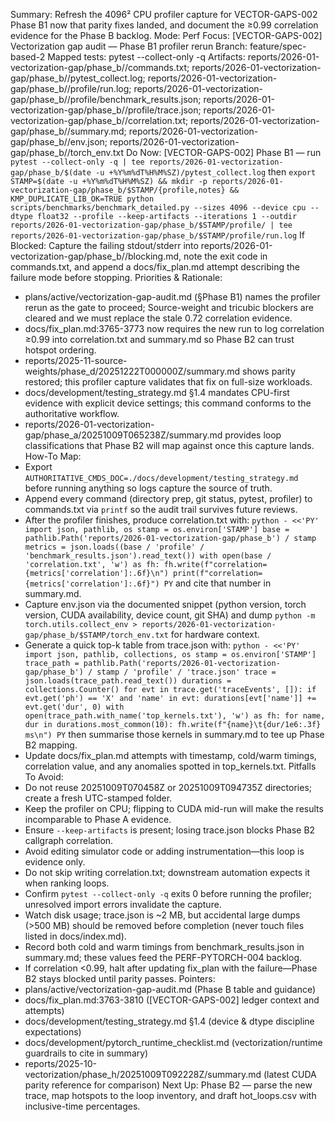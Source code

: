 Summary: Refresh the 4096² CPU profiler capture for VECTOR-GAPS-002 Phase B1 now that parity fixes landed, and document the ≥0.99 correlation evidence for the Phase B backlog.
Mode: Perf
Focus: [VECTOR-GAPS-002] Vectorization gap audit — Phase B1 profiler rerun
Branch: feature/spec-based-2
Mapped tests: pytest --collect-only -q
Artifacts: reports/2026-01-vectorization-gap/phase_b/<STAMP>/commands.txt; reports/2026-01-vectorization-gap/phase_b/<STAMP>/pytest_collect.log; reports/2026-01-vectorization-gap/phase_b/<STAMP>/profile/run.log; reports/2026-01-vectorization-gap/phase_b/<STAMP>/profile/benchmark_results.json; reports/2026-01-vectorization-gap/phase_b/<STAMP>/profile/trace.json; reports/2026-01-vectorization-gap/phase_b/<STAMP>/correlation.txt; reports/2026-01-vectorization-gap/phase_b/<STAMP>/summary.md; reports/2026-01-vectorization-gap/phase_b/<STAMP>/env.json; reports/2026-01-vectorization-gap/phase_b/<STAMP>/torch_env.txt
Do Now: [VECTOR-GAPS-002] Phase B1 — run `pytest --collect-only -q | tee reports/2026-01-vectorization-gap/phase_b/$(date -u +%Y%m%dT%H%M%SZ)/pytest_collect.log` then `export STAMP=$(date -u +%Y%m%dT%H%M%SZ) && mkdir -p reports/2026-01-vectorization-gap/phase_b/$STAMP/{profile,notes} && KMP_DUPLICATE_LIB_OK=TRUE python scripts/benchmarks/benchmark_detailed.py --sizes 4096 --device cpu --dtype float32 --profile --keep-artifacts --iterations 1 --outdir reports/2026-01-vectorization-gap/phase_b/$STAMP/profile/ | tee reports/2026-01-vectorization-gap/phase_b/$STAMP/profile/run.log`
If Blocked: Capture the failing stdout/stderr into reports/2026-01-vectorization-gap/phase_b/<STAMP>/blocking.md, note the exit code in commands.txt, and append a docs/fix_plan.md attempt describing the failure mode before stopping.
Priorities & Rationale:
- plans/active/vectorization-gap-audit.md (§Phase B1) names the profiler rerun as the gate to proceed; Source-weight and tricubic blockers are cleared and we must replace the stale 0.72 correlation evidence.
- docs/fix_plan.md:3765-3773 now requires the new run to log correlation ≥0.99 into correlation.txt and summary.md so Phase B2 can trust hotspot ordering.
- reports/2025-11-source-weights/phase_d/20251222T000000Z/summary.md shows parity restored; this profiler capture validates that fix on full-size workloads.
- docs/development/testing_strategy.md §1.4 mandates CPU-first evidence with explicit device settings; this command conforms to the authoritative workflow.
- reports/2026-01-vectorization-gap/phase_a/20251009T065238Z/summary.md provides loop classifications that Phase B2 will map against once this capture lands.
How-To Map:
- Export `AUTHORITATIVE_CMDS_DOC=./docs/development/testing_strategy.md` before running anything so logs capture the source of truth.
- Append every command (directory prep, git status, pytest, profiler) to commands.txt via `printf` so the audit trail survives future reviews.
- After the profiler finishes, produce correlation.txt with:
  `python - <<'PY'
import json, pathlib, os
stamp = os.environ['STAMP']
base = pathlib.Path('reports/2026-01-vectorization-gap/phase_b') / stamp
metrics = json.loads((base / 'profile' / 'benchmark_results.json').read_text())
with open(base / 'correlation.txt', 'w') as fh:
    fh.write(f"correlation={metrics['correlation']:.6f}\n")
print(f"correlation={metrics['correlation']:.6f}")
PY`
  and cite that number in summary.md.
- Capture env.json via the documented snippet (python version, torch version, CUDA availability, device count, git SHA) and dump `python -m torch.utils.collect_env > reports/2026-01-vectorization-gap/phase_b/$STAMP/torch_env.txt` for hardware context.
- Generate a quick top-k table from trace.json with:
  `python - <<'PY'
import json, pathlib, collections, os
stamp = os.environ['STAMP']
trace_path = pathlib.Path('reports/2026-01-vectorization-gap/phase_b') / stamp / 'profile' / 'trace.json'
trace = json.loads(trace_path.read_text())
durations = collections.Counter()
for evt in trace.get('traceEvents', []):
    if evt.get('ph') == 'X' and 'name' in evt:
        durations[evt['name']] += evt.get('dur', 0)
with open(trace_path.with_name('top_kernels.txt'), 'w') as fh:
    for name, dur in durations.most_common(10):
        fh.write(f"{name}\t{dur/1e6:.3f} ms\n")
PY`
  then summarise those kernels in summary.md to tee up Phase B2 mapping.
- Update docs/fix_plan.md attempts with timestamp, cold/warm timings, correlation value, and any anomalies spotted in top_kernels.txt.
Pitfalls To Avoid:
- Do not reuse 20251009T070458Z or 20251009T094735Z directories; create a fresh UTC-stamped folder.
- Keep the profiler on CPU; flipping to CUDA mid-run will make the results incomparable to Phase A evidence.
- Ensure `--keep-artifacts` is present; losing trace.json blocks Phase B2 callgraph correlation.
- Avoid editing simulator code or adding instrumentation—this loop is evidence only.
- Do not skip writing correlation.txt; downstream automation expects it when ranking loops.
- Confirm `pytest --collect-only -q` exits 0 before running the profiler; unresolved import errors invalidate the capture.
- Watch disk usage; trace.json is ~2 MB, but accidental large dumps (>500 MB) should be removed before completion (never touch files listed in docs/index.md).
- Record both cold and warm timings from benchmark_results.json in summary.md; these values feed the PERF-PYTORCH-004 backlog.
- If correlation <0.99, halt after updating fix_plan with the failure—Phase B2 stays blocked until parity passes.
Pointers:
- plans/active/vectorization-gap-audit.md (Phase B table and guidance)
- docs/fix_plan.md:3763-3810 ([VECTOR-GAPS-002] ledger context and attempts)
- docs/development/testing_strategy.md §1.4 (device & dtype discipline expectations)
- docs/development/pytorch_runtime_checklist.md (vectorization/runtime guardrails to cite in summary)
- reports/2025-10-vectorization/phase_h/20251009T092228Z/summary.md (latest CUDA parity reference for comparison)
Next Up: Phase B2 — parse the new trace, map hotspots to the loop inventory, and draft hot_loops.csv with inclusive-time percentages.

